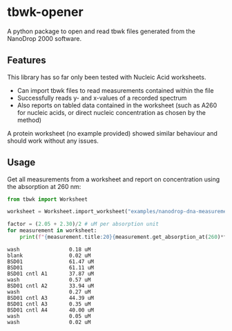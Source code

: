 # tbwk-opener
A python package to open and read tbwk files generated from the NanoDrop 2000 software.

## Features
This library has so far only been tested with Nucleic Acid worksheets.

- Can import tbwk files to read measurements contained within the file
- Successfully reads y- and x-values of a recorded spectrum
- Also reports on tabled data contained in the worksheet (such as A260 for nucleic acids, 
or direct nucleic concentration as chosen by the method)

A protein worksheet (no example provided) showed similar behaviour and should work without any issues.

## Usage

Get all measurements from a worksheet and report on concentration using the absorption at 260 nm:

```python
from tbwk import Worksheet

worksheet = Worksheet.import_worksheet("examples/nanodrop-dna-measurements-01.twbk")

factor = (2.05 + 2.30)/2 # uM per absorption unit
for measurement in worksheet:
    print(f"{measurement.title:20}{measurement.get_absorption_at(260)*factor:.2f} uM")
```

```text
wash                0.18 uM
blank               0.02 uM
BSD01               61.47 uM
BSD01               61.11 uM
BSD01 cntl A1       37.87 uM
wash                0.57 uM
BSD01 cntl A2       33.94 uM
wash                0.27 uM
BSD01 cntl A3       44.39 uM
BSD01 cntl A3       0.35 uM
BSD01 cntl A4       40.00 uM
wash                0.05 uM
wash                0.02 uM
```